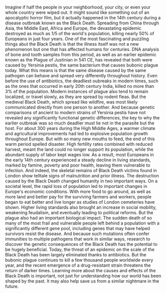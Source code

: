 Imagine if half the people in your neighborhood, your city, or even your whole country were wiped out. It might sound like something out of  an apocalyptic horror film, but it actually happened  in the 14th century during a disease outbreak known as the Black Death. Spreading from China through Asia, the Middle East, Africa and Europe, the devastating epidemic destroyed  as much as 1/5 of the world's population, killing nearly 50% of Europeans in just four years. One of the most fascinating and puzzling things abut the Black Death is that the illness itself was not a new phenomenon but one that has affected humans for centuries. DNA analysis of bone and tooth samples from this period, as well as an earlier epidemic known as the Plague of Justinian in 541 CE, has revealed that both were caused by Yersinia pestis, the same bacterium that causes bubonic plague today. What this means is that the same disease caused by the same pathogen can behave and spread  very differently throughout history. Even before the use of antibiotics, the deadliest oubreaks in modern times, such as the ones that occurred in early 20th century India, killed no more than 3% of the population. Modern instances of plague also tend to remain localized, or travel slowly, as they are spread by rodent fleas. But the medieval Black Death, which spread like wildfire, was most likely communicated directly from one person to another. And because genetic comparisons of ancient to modern strains of Yersinia pestis have not revealed any significantly functional genetic differences, the key to why the earlier outbreak was so much deadlier must lie not in the parasite but the host. For about 300 years during the High Middle Ages, a warmer climate and agricultural improvements had led to explosive population growth throughout Europe. But with so many new mouths to feed, the end of this warm period spelled disaster. High fertility rates combined with reduced harvest, meant the land could no longer  support its population, while the abundant supply of labor kept wages low. As a result, most Europeans in the early 14th century experienced a steady decline in living standards, marked by famine, poverty and poor health, leaving them vulnerable to infection. And indeed, the skeletal remains of Black Death victims found in London show telltale signs of  malnutrition and prior illness. The destruction caused by the Black Death changed humanity in two important ways. On a societal level, the rapid loss of population led to important changes in Europe's economic conditions. With more food to go around, as well as more land and better pay for the surviving farmers and workers, people began to eat better and live longer as studies of London cemeteries have shown. Higher living standards also brought an increase in social mobility, weakening feudalism, and eventually leading to political reforms. But the plague also had an important biological impact. The sudden death of so many of the most frail and vulnerable people left behind a population with a significantly different gene pool, including genes that may have helped survivors resist the disease. And because such mutations  often confer immunities to multiple pathogens  that work in similar ways, research to discover the genetic consequences of the Black Death has the potential to be hugely beneficial. Today, the threat of an epidemic  on the scale of the Black Death has been largely eliminated  thanks to antibiotics. But the bubonic plague continues to kill a few thousand people worldwide every year, and the recent emergence of a  drug-resistant strain threatens the return of darker times. Learning more about the causes and effects of the Black Death is important, not just for understanding how our world has been shaped by the past. It may also help save us from  a similar nightmare in the future. 